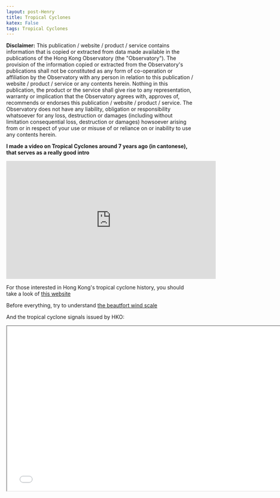 ```yaml
---
layout: post-Henry
title: Tropical Cyclones
katex: False
tags: Tropical Cyclones
---
```

**Disclaimer:**
This publication / website / product / service contains information that is copied or extracted from data made available in the publications of the Hong Kong Observatory (the "Observatory"). The provision of the information copied or extracted from the Observatory's publications shall not be constituted as any form of co-operation or affiliation by the Observatory with any person in relation to this publication / website / product / service or any contents herein. Nothing in this publication, the product or the service shall give rise to any representation, warranty or implication that the Observatory agrees with, approves of, recommends or endorses this publication / website / product / service. The Observatory does not have any liability, obligation or responsibility whatsoever for any loss, destruction or damages (including without limitation consequential loss, destruction or damages) howsoever arising from or in respect of your use or misuse of or reliance on or inability to use any contents herein.


**I made a video on Tropical Cyclones around 7 years ago (in cantonese), that serves as a really good intro**

<iframe width="560" height="315" src="https://www.youtube.com/embed/1M6ddj9GdH4" title="YouTube video player" frameborder="0" allow="accelerometer; autoplay; clipboard-write; encrypted-media; gyroscope; picture-in-picture" allowfullscreen></iframe>

For those interested in Hong Kong's tropical cyclone history, you should take a look of [this website](http://www.hkww.org/weather/tcreview.html)

Before everything, try to understand [the beautfort wind scale](https://www.hko.gov.hk/en/education/weather/wind-and-pressure/00112-beaufort-wind-scale.html) 

And the tropical cyclone signals issued by HKO:

<iframe src="/assets/signal.png" width="150%" height="440px"></iframe>







